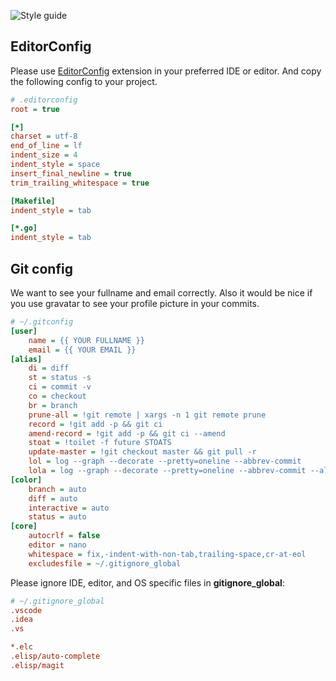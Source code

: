 ![Style guide](https://gokmengorgen.net/img/style-guide/code-part-pixelised.png "Style guide")

## EditorConfig
Please use [EditorConfig](https://editorconfig.org/) extension in your preferred IDE or editor. And copy the following config to your project.

```ini
# .editorconfig
root = true

[*]
charset = utf-8
end_of_line = lf
indent_size = 4
indent_style = space
insert_final_newline = true
trim_trailing_whitespace = true

[Makefile]
indent_style = tab

[*.go]
indent_style = tab
```

## Git config
We want to see your fullname and email correctly. Also it would be nice if you use gravatar to see your profile picture in your commits.

```ini
# ~/.gitconfig
[user]
    name = {{ YOUR FULLNAME }}
    email = {{ YOUR EMAIL }}
[alias]
    di = diff
    st = status -s
    ci = commit -v
    co = checkout
    br = branch
    prune-all = !git remote | xargs -n 1 git remote prune
    record = !git add -p && git ci
    amend-record = !git add -p && git ci --amend
    stoat = !toilet -f future STOATS
    update-master = !git checkout master && git pull -r
    lol = log --graph --decorate --pretty=oneline --abbrev-commit
    lola = log --graph --decorate --pretty=oneline --abbrev-commit --all
[color]
    branch = auto
    diff = auto
    interactive = auto
    status = auto
[core]
    autocrlf = false
    editor = nano
    whitespace = fix,-indent-with-non-tab,trailing-space,cr-at-eol
    excludesfile = ~/.gitignore_global
```

Please ignore IDE, editor, and OS specific files in **gitignore_global**:

```ini
# ~/.gitignore_global
.vscode
.idea
.vs

*.elc
.elisp/auto-complete
.elisp/magit
```
